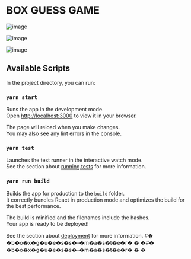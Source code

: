 # BOX GUESS GAME

![image](https://user-images.githubusercontent.com/74864420/234438427-c333dd20-8fd3-427b-8428-45d9d5dd0fd3.png)

![image](https://user-images.githubusercontent.com/74864420/234438464-01a03220-8463-41db-bece-0f91437b3243.png)

![image](https://user-images.githubusercontent.com/74864420/234438498-79ecb5e6-0035-489e-9245-3e8a08288a6c.png)


## Available Scripts

In the project directory, you can run:

### `yarn start`

Runs the app in the development mode.\
Open [http://localhost:3000](http://localhost:3000) to view it in your browser.

The page will reload when you make changes.\
You may also see any lint errors in the console.

### `yarn test`

Launches the test runner in the interactive watch mode.\
See the section about [running tests](https://facebook.github.io/create-react-app/docs/running-tests) for more information.

### `yarn run build`

Builds the app for production to the `build` folder.\
It correctly bundles React in production mode and optimizes the build for the best performance.

The build is minified and the filenames include the hashes.\
Your app is ready to be deployed!

See the section about [deployment](https://facebook.github.io/create-react-app/docs/deployment) for more information.
#� �b�o�x�g�u�e�s�s�-�m�a�s�t�e�r�
�
�#� �b�o�x�g�u�e�s�s�-�m�a�s�t�e�r�
�
�
